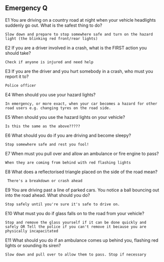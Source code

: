 ## Emergency Q

E1   You are driving on a country road at night when your vehicle headlights suddenly go out. What is the safest thing to do?

```
Slow down and prepare to stop somewhere safe and turn on the hazard light (the blinking red front/rear lights)
```

E2   If you are a driver involved in a crash, what is the FIRST action you should take?

```
Check if anyone is injured and need help
```

E3   If you are the driver and you hurt somebody in a crash, who must you report it to?

```
Police officer
```

E4   When should you use your hazard lights?

```
In emergency, or more exact, when your car becomes a hazard for other road users e.g. changing tyres on the road side.
```

E5   When should you use the hazard lights on your vehicle?

```
Is this the same as the above?????
```

E6   What should you do if you are driving and become sleepy?

```
Stop somewhere safe and rest you fool!
```

E7   When must you pull over and allow an ambulance or fire engine to pass?

```
When they are coming from behind with red flashing lights
```

E8   What does a reflectorised triangle placed on the side of the road mean?

```
 There's a breakdown or crash ahead
```

E9   You are driving past a line of parked cars. You notice a ball bouncing out into the road ahead. What should you do?

```
Stop safely until you're sure it's safe to drive on.
```

E10   What must you do if glass falls on to the road from your vehicle?

```
Stop and remove the glass yourself if it can be done quickly and safely OR Tell the police if you can't remove it because you are physically incapacitated
```

E11   What should you do if an ambulance comes up behind you, flashing red lights or sounding its siren?

```
Slow down and pull over to allow them to pass. Stop if necessary
```
